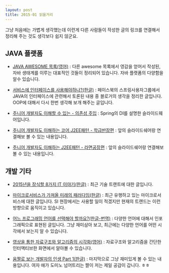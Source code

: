 ```yaml
---
layout: post
title: 2015-01 읽을거리
---
```


그냥 처음에는 가볍게 생각했는데 이런게 다른 사람들이 작성한 글의 링크를 연결해서 정리해 주는 것도 생각보다 쉽지 않군요.

## JAVA 플랫폼

- [JAVA AWESOME 목록(영어)](https://github.com/akullpp/awesome-java) : 다른 awesome 목록에서 영감을 얻어서 작성된, 자바 생태계를 이루는 대표적인 것들이 정리되어 있습니다.
자바 플랫폼의 다양함을 알수 있습니다.

- [서비스에 인터페이스를 사용해야하나?(한글)](http://blog.fupfin.com/?p=81) :  페이스북의 스프링사용자그룹에서 JAVA의 인터페이스에 관련해서 토론된 내용 중 블로거의 생각을 정리한 글입니다. OOP에 대해서 다시 한번 생각해 보개 해주는 글입니다.

- [주니어 개발자도 이해할 수 있는 - 의존성 주입](http://www.slideshare.net/hnki0104/ss-42101768) : Spring의 DI를 설명한 슬라이드웨어입니다.
- [주니어 개발자도 이해하는 코어 J2EE패턴 - 학급반장편](http://www.slideshare.net/hnki0104/j2ee-43049360) : 앞의 슬라이드쉐어랑 연결해보 볼 수 있는 내용입니다.
- [주니어 개발자도 이해하는  J2EE패턴 - 라면공장편](http://www.slideshare.net/hnki0104/ss-43072028) : 앞의 슬라이드쉐어랑 연결해보 볼 수 있는 내용입니다.


## 개발 기타

- [2015년을 장식할 8가지 IT 이야기(한글)](http://www.itworld.co.kr/slideshow/91305?slide=3#stage_slide) : 최근 기술 트랜트에 대한 글입니다.

- [마이크로서비스가 가져올 미래의 패러다임(한글)](http://www.moreagile.net/2014/10/microservices.html) : 최근 유행하고 있는 마이크로서비스에 대한 글입니다. SI 현장에서는 사용할 일이 적겠지만 현재의 트랜드는 이런 방향으로 움직이고 있습니다.

- [어느 프로그래밍 언어를 선택해야 할까요?(한글-번역)](http://mcchae.egloos.com/11148354) : 다양한 언어에 대해서 인포그래픽으로 표현된 글입니다. 그냥 재미삼아 보고, 최근에는 다양한 언어를 어떤 시각에서 보는지 알 수 있습니다.

- [영상을 통한 자료구조와 알고리즘의 시각화(영어)](http://visualgo.net/) : 자료구조와 알고리즘을 간단한 인터액티브한 화면에서 알아볼 수 있습니다.

- [움짤로 보는 개발자의 인생 Part 1(한글)](http://m.pikicast.com/pikicast-new-web/collection/view?colId=48102) : 마지막으로 그냥 재미있게 볼 수 있는 내용입니다. 여자 애가 도미노 넘어트리는 짤이 저는 제일 공감이 갑니다. ㅎㅎ